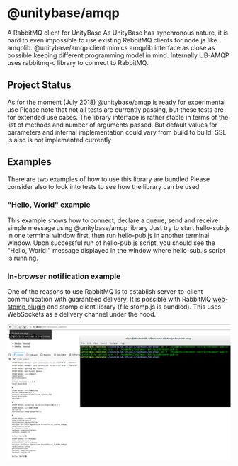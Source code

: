 # @unitybase/amqp

A RabbitMQ client for UnityBase
As UnityBase has synchronous nature, it is hard to even impossible to use existing RebbitMQ clients for node.js like amqplib. @unitybase/amqp client mimics amqplib interface as close as possible keeping different programming model in mind. Internally UB-AMQP uses rabbitmq-c library to connect to RabbitMQ.

## Project Status

As for the moment (July 2018) @unitybase/amqp is ready for experimental use
Please note that not all tests are currently passing, but these tests are for extended use cases.
The library interface is rather stable in terms of the list of methods and number of arguments passed. But default values for parameters and internal implementation could vary from build to build.
SSL is also is not implemented currently

## Examples

There are two examples of how to use this library are bundled
Please consider also to look into tests to see how the library can be used

### "Hello, World" example

This example shows how to connect, declare a queue, send and receive simple message using @unitybase/amqp library
Just try to start hello-sub.js in one terminal window first, then run hello-pub.js in another terminal window. Upon successful run of hello-pub.js script, you should see the "Hello, World!" message displayed in the window where hello-sub.js script is running.

### In-browser notification example

One of the reasons to use RabbitMQ is to establish server-to-client communication with guaranteed delivery. It is possible with RabbitMQ [web-stomp plugin](https://www.rabbitmq.com/web-stomp.html) and stomp client library (file stomp.js is bundled). This uses WebSockets as a delivery channel under the hood.

![Screenshot of in-browser notification example running](lib/ub-amqp_inbrowser-notify.png)